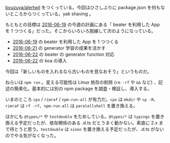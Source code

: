 [bouzuya/alertwil][] をつくっている。今回はひさしぶりに package.json を何もないところからつくっている。yak shaving 。

もともとの目標は [2016-06-19][] の今週の計画にある「 beater を利用した App を 1 つつくる」だった。そこからいろいろ脱線して次のようになっている。

- [2016-06-19][] の beater を利用した App を 1 つつくる
- [2016-06-21][] の generator 学習の成果を活かす
- [2016-06-22][] の beater の generator function 対応
- [2016-06-22][] の koa の導入

今回は「新しいものを入れるなら古いものを見なおそう」というものだ。

ねらいは `npm run` 。変える可能性は Linux 依存の削除 (`rm -rf` や `&&` など) 、記述の簡素化。基本的には別の npm package を調査・検証し、導入する。

いまのところ `cpx` / `rimraf` / `npm-run-all` が有力だ。`cpx` は `mkdir` や `cp -R`、 `rimraf` は `rf -rf`、`npm-run-all` は `paralellshell` を置き換える。

ほかにも `@types/*` や `testdouble` をためしている。`@types/*` は `typings` を置き換える予定だったが、依存関係のある .d.ts だとうまく動かない。素直に 2.x まで待とうと思う。`testdouble` は `sinon` を置き換える予定だったが、.d.ts がないのでやる気がなくなった。

[2016-06-19]: https://blog.bouzuya.net/2016/06/19/
[2016-06-21]: https://blog.bouzuya.net/2016/06/21/
[2016-06-22]: https://blog.bouzuya.net/2016/06/22/
[bouzuya/alertwil]: https://github.com/bouzuya/alertwil
